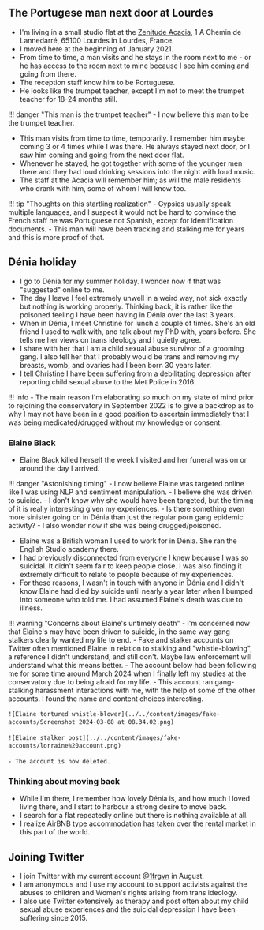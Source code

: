 ## The Portugese man next door at Lourdes

- I'm living in a small studio flat at the [Zenitude Acacia](https://www.zenitude-hotel-residences.com/fr_FR/residence/lourdes/121), 1 A Chemin de Lannedarré, 65100 Lourdes in Lourdes, France.
- I moved here at the beginning of January 2021.
- From time to time, a man visits and he stays in the room next to me - or he has access to the room next to mine because I see him coming and going from there.
- The reception staff know him to be Portuguese. 
- He looks like the trumpet teacher, except I'm not to meet the trumpet teacher for 18-24 months still.

!!! danger "This man is the trumpet teacher"
    - I now believe this man to be the trumpet teacher.

- This man visits from time to time, temporarily. I remember him maybe coming 3 or 4 times while I was there. He always stayed next door, or I saw him coming and going from the next door flat.
- Whenever he stayed, he got together with some of the younger men there and they had loud drinking sessions into the night with loud music.
- The staff at the Acacia will remember him; as will the male residents who drank with him, some of whom I will know too.

!!! tip "Thoughts on this startling realization"
    - Gypsies usually speak multiple languages, and I suspect it would not be hard to convince the French staff he was Portuguese not Spanish, except for identification documents.
    - This man will have been tracking and stalking me for years and this is more proof of that.

## Dénia holiday

- I go to Dénia for my summer holiday. I wonder now if that was "suggested" online to me.
- The day I leave I feel extremely unwell in a weird way, not sick exactly but nothing is working properly. Thinking back, it is rather like the poisoned feeling I have been having in Dénia over the last 3 years.
- When in Dénia, I meet Christine for lunch a couple of times. She's an old friend I used to walk with, and talk about my PhD with, years before. She tells me her views on trans ideology and I quietly agree.
- I share with her that I am a child sexual abuse survivor of a grooming gang. I also tell her that I probably would be trans and removing my breasts, womb, and ovaries had I been born 30 years later.
- I tell Christine I have been suffering from a debilitating depression after reporting child sexual abuse to the Met Police in 2016.

!!! info
    - The main reason I'm elaborating so much on my state of mind prior to rejoining the conservatory in September 2022 is to give a backdrop as to why I may not have been in a good position to ascertain immediately that I was being medicated/drugged without my knowledge or consent.

### Elaine Black 

- Elaine Black killed herself the week I visited and her funeral was on or around the day I arrived. 

!!! danger "Astonishing timing"
    - I now believe Elaine was targeted online like I was using NLP and sentiment manipulation.
    - I believe she was driven to suicide.
    - I don't know why she would have been targeted, but the timing of it is really interesting given my experiences. 
    - Is there something even more sinister going on in Dénia than just the regular porn gang epidemic activity?
    - I also wonder now if she was being drugged/poisoned.

- Elaine was a British woman I used to work for in Dénia. She ran the English Studio academy there. 
- I had previously disconnected from everyone I knew because I was so suicidal. It didn't seem fair to keep people close. I was also finding it extremely difficult to relate to people because of my experiences.
- For these reasons, I wasn't in touch with anyone in Dénia and I didn't know Elaine had died by suicide until nearly a year later when I bumped into someone who told me. I had assumed Elaine's death was due to illness.

!!! warning "Concerns about Elaine's untimely death"
    - I'm concerned now that Elaine's may have been driven to suicide, in the same way gang stalkers clearly wanted my life to end.
    - Fake and stalker accounts on Twitter often mentioned Elaine in relation to stalking and "whistle-blowing", a reference I didn't understand, and still don't. Maybe law enforcement will understand what this means better.
    - The account below had been following me for some time around March 2024 when I finally left my studies at the conservatory due to being afraid for my life.
    - This account ran gang-stalking harassment interactions with me, with the help of some of the other accounts. I found the name and content choices interesting.

    ![Elaine tortured whistle-blower](../../content/images/fake-accounts/Screenshot 2024-03-08 at 08.34.02.png)

    ![Elaine stalker post](../../content/images/fake-accounts/lorraine%20account.png)

    - The account is now deleted.

### Thinking about moving back

- While I'm there, I remember how lovely Dénia is, and how much I loved living there, and I start to harbour a strong desire to move back.
- I search for a flat repeatedly online but there is nothing available at all.
- I realize AirBNB type accommodation has taken over the rental market in this part of the world.

## Joining Twitter

- I join Twitter with my current account [@1frgvn](https://x.com/1FRGVN) in August.
- I am anonymous and I use my account to support activists against the abuses to children and Women's rights arising from trans ideology. 
- I also use Twitter extensively as therapy and post often about my child sexual abuse experiences and the suicidal depression I have been suffering since 2015.
